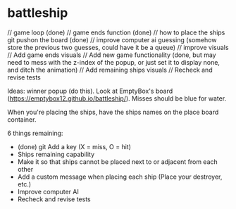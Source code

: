 # battleship

// game loop (done)
// game ends function (done)
// how to place the ships git pushon the board (done)
// improve computer ai guessing (somehow store the previous two guesses,
could have it be a queue)
// improve visuals
// Add game ends visuals
// Add new game functionality (done, but may need to mess with the
z-index of the popup, or just set it to display none, and ditch the animation)
// Add remaining ships visuals
// Recheck and revise tests

Ideas: winner popup (do this). Look at EmptyBox's board (https://emptybox12.github.io/battleship/). Misses should
be blue for water.

When you're placing the ships, have the ships names on the place board
container.

6 things remaining:
- (done) git Add a key (X = miss, O = hit)
- Ships remaining capability
- Make it so that ships cannot be placed next to or adjacent from each
  other
- Add a custom message when placing each ship (Place your destroyer, etc.)
- Improve computer AI
- Recheck and revise tests